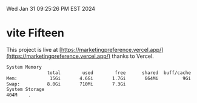 Wed Jan 31 09:25:26 PM EST 2024

# vite Fifteen


This project is live at [https://marketingpreference.vercel.app/](https://marketingpreference.vercel.app/) thanks to Vercel.

```bash
System Memory
               total        used        free      shared  buff/cache   available
Mem:            15Gi       4.6Gi       1.7Gi       664Mi         9Gi        10Gi
Swap:          8.0Gi       710Mi       7.3Gi
System Storage
404M	.
```
```bash
